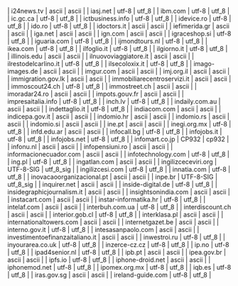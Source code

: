 | i24news.tv | ascii | ascii |
| iasj.net | utf-8 | utf_8 |
| ibm.com | utf-8 | utf_8 |
| ic.gc.ca | utf-8 | utf_8 |
| ictbusiness.info | utf-8 | utf_8 |
| idevice.ro | utf-8 | utf_8 |
| ido.ro | utf-8 | utf_8 |
| idoctors.it | ascii | ascii |
| iefimerida.gr | ascii | ascii |
| iga.net | ascii | ascii |
| ign.com | ascii | ascii |
| igraceshop.si | utf-8 | utf_8 |
| iguaria.com | utf-8 | utf_8 |
| ijmondtours.nl | utf-8 | utf_8 |
| ikea.com | utf-8 | utf_8 |
| ilfoglio.it | utf-8 | utf_8 |
| ilgiorno.it | utf-8 | utf_8 |
| illinois.edu | ascii | ascii |
| ilnuovoviaggiatore.it | ascii | ascii |
| ilrestodelcarlino.it | utf-8 | utf_8 |
| ilsecoloxix.it | utf-8 | utf_8 |
| imago-images.de | ascii | ascii |
| imgur.com | ascii | ascii |
| imj.org.il | ascii | ascii |
| immigration.gov.lk | ascii | ascii |
| immobiliarecentroservizi.it | ascii | ascii |
| immoscout24.ch | utf-8 | utf_8 |
| immostreet.ch | ascii | ascii |
| imoradar24.ro | ascii | ascii |
| impots.gouv.fr | ascii | ascii |
| impresaitalia.info | utf-8 | utf_8 |
| inch.lv | utf-8 | utf_8 |
| indaily.com.au | ascii | ascii |
| indettaglio.it | utf-8 | utf_8 |
| indiacom.com | ascii | ascii |
| indicepa.gov.it | ascii | ascii |
| indomio.hr | ascii | ascii |
| indomio.rs | ascii | ascii |
| indomio.si | ascii | ascii |
| ine.pt | ascii | ascii |
| inegi.org.mx | utf-8 | utf_8 |
| infd.edu.ar | ascii | ascii |
| infocall.bg | utf-8 | utf_8 |
| infojobs.it | utf-8 | utf_8 |
| infojobs.net | utf-8 | utf_8 |
| infomart.co.jp | CP932 | cp932 |
| infonu.nl | ascii | ascii |
| infopensiuni.ro | ascii | ascii |
| informacionecuador.com | ascii | ascii |
| infotechnology.com | utf-8 | utf_8 |
| ing.pl | utf-8 | utf_8 |
| ingatlan.com | ascii | ascii |
| ingilizceceviri.org | UTF-8-SIG | utf_8_sig |
| ingilizcesi.com | utf-8 | utf_8 |
| innatia.com | utf-8 | utf_8 |
| inovacaoorganizacional.pt | ascii | ascii |
| inpe.br | UTF-8-SIG | utf_8_sig |
| inquirer.net | ascii | ascii |
| inside-digital.de | utf-8 | utf_8 |
| insidegraphicjournalism.it | ascii | ascii |
| insightsonindia.com | ascii | ascii |
| instacart.com | ascii | ascii |
| instar-informatika.hr | utf-8 | utf_8 |
| intelaf.com | ascii | ascii |
| interbuh.com.ua | utf-8 | utf_8 |
| interdiscount.ch | ascii | ascii |
| interior.gob.cl | utf-8 | utf_8 |
| interklasa.pl | ascii | ascii |
| internationaltowers.com | ascii | ascii |
| internetgazet.be | ascii | ascii |
| interno.gov.it | utf-8 | utf_8 |
| intesasanpaolo.com | ascii | ascii |
| investimentoefinanzaitaliano.it | ascii | ascii |
| inwestroi.ru | utf-8 | utf_8 |
| inyourarea.co.uk | utf-8 | utf_8 |
| inzerce-cz.cz | utf-8 | utf_8 |
| ip.no | utf-8 | utf_8 |
| ipad4senior.nl | utf-8 | utf_8 |
| ipb.pt | ascii | ascii |
| ipea.gov.br | ascii | ascii |
| ipfs.io | utf-8 | utf_8 |
| iphone-droid.net | ascii | ascii |
| iphonemod.net | utf-8 | utf_8 |
| ipomex.org.mx | utf-8 | utf_8 |
| iqb.es | utf-8 | utf_8 |
| iras.gov.sg | ascii | ascii |
| ireland-guide.com | utf-8 | utf_8 |
